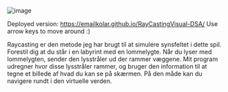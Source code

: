 ![image](https://github.com/EmailKolar/RayCastingVisual-DSA/assets/113354212/69b27412-ccb3-4f98-befb-cf0c34df182b)

Deployed version: https://emailkolar.github.io/RayCastingVisual-DSA/
Use arrow keys to move around :)

Raycasting er den metode jeg har brugt til at simulere synsfeltet i dette spil. 
Forestil dig at du står i en labyrint med en lommelygte. Når du lyser med lommelygten, 
sender den lysstråler ud der rammer væggene. Mit program udregner hvor disse lysstråler 
rammer, og bruger den information til at tegne et billede af hvad du kan se på skærmen. 
På den måde kan du navigere rundt i den virtuelle verden.
